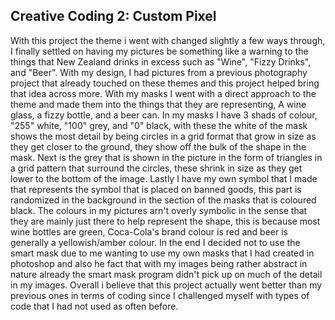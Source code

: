 ## Creative Coding 2: Custom Pixel

With this project the theme i went with changed slightly a few ways through, I finally settled on having my pictures be something like a warning to the things that New Zealand drinks in excess such as "Wine", "Fizzy Drinks", and "Beer".
With my design, I had pictures from a previous photography project that already touched on these themes and this project helped bring that idea across more.
With my masks I went with a direct approach to the theme and made them into the things that they are representing, A wine glass, a fizzy bottle, and a beer can. In my masks I have 3 shads of colour, "255" white, "100" grey, and "0" black, with these the white of the mask shows the most detail by being circles in a grid format that grow in size as they get closer to the ground, they show off the bulk of the shape in the mask. Next is the grey that is shown in the picture in the form of triangles in a grid pattern that surround the circles, these shrink in size as they get lower to the bottom of the image. Lastly I have my own symbol that I made that represents the symbol that is placed on banned goods, this part is randomized in the background in the section of the masks that is coloured black.
The colours in my pictures arn't overly symbolic in the sense that they are mainly just there to help represent the shape, this is because most wine bottles are green, Coca-Cola's brand colour is red and beer is generally a yellowish/amber colour.
In the end I decided not to use the smart mask due to me wanting to use my own masks that I had created in photoshop and also he fact that with my images being rather abstract in nature already the smart mask program didn't pick up on much of the detail in my images.
Overall i believe that this project actually went better than my previous ones in terms of coding since I challenged myself with types of code that I had not used as often before.